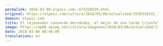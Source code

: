 ```yaml
---
permalink: 2018-03-06-elpais.com--673328939.html
original: https://elpais.com/cultura/2018/03/06/actualidad/1520318332_347127.html#?ref=rss&format=simple&link=link
domain: elpais.com
title: El rejoneador Leonardo Hernández, el mejor de una tarde triunfalista
image: https://ep00.epimg.net/cultura/imagenes/2018/03/06/actualidad/1520318332_347127_1520318705_rrss_normal.jpg
date: 2018-03-06 08:46:09
translations: en
---
```


